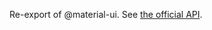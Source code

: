 Re-export of @material-ui. See [the official API](https://material-ui.com/api/bottom-navigation-action/).
